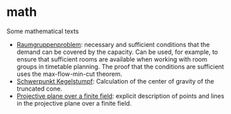 # math
Some mathematical texts

- [Raumgruppenproblem](roomgroups/Raumgruppenproblem.pdf): necessary and sufficient conditions that the demand can be covered by the capacity. Can be used, for example, to ensure that sufficient rooms are available when working with room groups in timetable planning. The proof that the conditions are sufficient uses the max-flow-min-cut theorem. 
- [Schwerpunkt Kegelstumpf](truncated_cone/Schwerpunkt_Kegelstumpf.pdf): Calculation of the center of gravity of the truncated cone.
- [Projective plane over a finite field](projective_plane_over_finite_field/projective_plane_over_a_finite_field.pdf): explicit description of points and lines in the projective plane over a finite field.